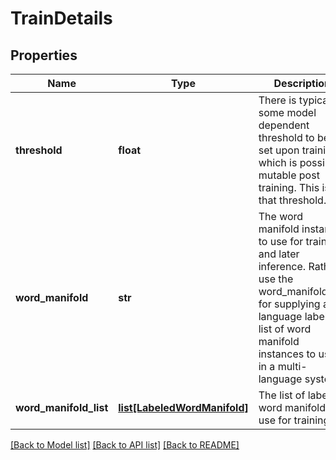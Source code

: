 # TrainDetails

## Properties
Name | Type | Description | Notes
------------ | ------------- | ------------- | -------------
**threshold** | **float** | There is typically some model dependent threshold to be set upon training which is possibly mutable post training. This is that threshold. | [optional] 
**word_manifold** | **str** | The word manifold instance to use for training and later inference.   Rather use the word_manifold_list for supplying a language labelled list of word manifold instances to use in a multi-language system.  | [optional] 
**word_manifold_list** | [**list[LabeledWordManifold]**](LabeledWordManifold.md) | The list of labelled word manifolds to use for training. | [optional] 

[[Back to Model list]](../README.md#documentation-for-models) [[Back to API list]](../README.md#documentation-for-api-endpoints) [[Back to README]](../README.md)


